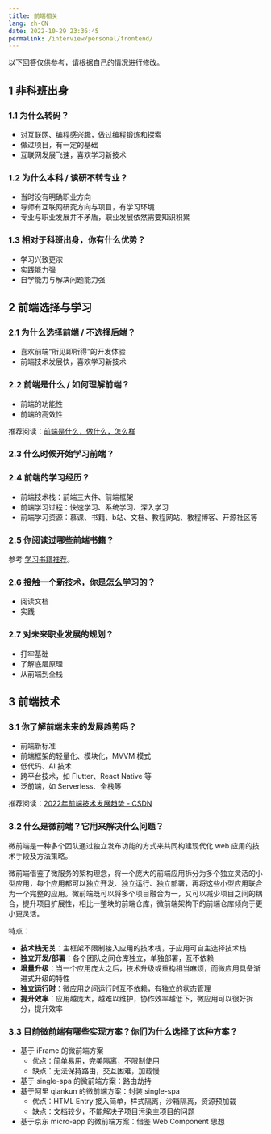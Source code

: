 ```yaml
---
title: 前端相关
lang: zh-CN
date: 2022-10-29 23:36:45
permalink: /interview/personal/frontend/
---
```


以下回答仅供参考，请根据自己的情况进行修改。

## 1 非科班出身

### 1.1 为什么转码？

- 对互联网、编程感兴趣，做过编程锻炼和探索
- 做过项目，有一定的基础
- 互联网发展飞速，喜欢学习新技术

### 1.2 为什么本科 / 读研不转专业？

- 当时没有明确职业方向
- 导师有互联网研究方向与项目，有学习环境
- 专业与职业发展并不矛盾，职业发展依然需要知识积累

### 1.3 相对于科班出身，你有什么优势？

- 学习兴致更浓
- 实践能力强
- 自学能力与解决问题能力强

## 2 前端选择与学习

### 2.1 为什么选择前端 / 不选择后端？

- 喜欢前端“所见即所得”的开发体验
- 前端技术发展快，喜欢学习新技术

### 2.2 前端是什么 / 如何理解前端？

- 前端的功能性
- 前端的高效性

推荐阅读：[前端是什么，做什么，怎么样](/resources/read/what-is-frontend/)

### 2.3 什么时候开始学习前端？

### 2.4 前端的学习经历？

- 前端技术栈：前端三大件、前端框架
- 前端学习过程：快速学习、系统学习、深入学习
- 前端学习资源：慕课、书籍、b站、文档、教程网站、教程博客、开源社区等

### 2.5 你阅读过哪些前端书籍？

参考 [学习书籍推荐](/resources/books/)。

### 2.6 接触一个新技术，你是怎么学习的？

- 阅读文档
- 实践

### 2.7 对未来职业发展的规划？

- 打牢基础
- 了解底层原理
- 从前端到全栈

## 3 前端技术

### 3.1 你了解前端未来的发展趋势吗？

- 前端新标准
- 前端框架的轻量化、模块化，MVVM 模式
- 低代码、AI 技术
- 跨平台技术，如 Flutter、React Native 等
- 泛前端，如 Serverless、全栈等

推荐阅读：[2022年前端技术发展趋势 - CSDN](https://blog.csdn.net/m0_66557301/article/details/126070237)

### 3.2 什么是微前端？它用来解决什么问题？

微前端是一种多个团队通过独立发布功能的方式来共同构建现代化 web 应用的技术手段及方法策略。

微前端借鉴了微服务的架构理念，将一个庞大的前端应用拆分为多个独立灵活的小型应用，每个应用都可以独立开发、独立运行、独立部署，再将这些小型应用联合为一个完整的应用。微前端既可以将多个项目融合为一，又可以减少项目之间的耦合，提升项目扩展性，相比一整块的前端仓库，微前端架构下的前端仓库倾向于更小更灵活。

特点：

- **技术栈无关**：主框架不限制接入应用的技术栈，子应用可自主选择技术栈
- **独立开发/部署**：各个团队之间仓库独立，单独部署，互不依赖
- **增量升级**：当一个应用庞大之后，技术升级或重构相当麻烦，而微应用具备渐进式升级的特性
- **独立运行时**：微应用之间运行时互不依赖，有独立的状态管理
- **提升效率**：应用越庞大，越难以维护，协作效率越低下，微应用可以很好拆分，提升效率

### 3.3 目前微前端有哪些实现方案？你们为什么选择了这种方案？

- 基于 iFrame 的微前端方案
  - 优点：简单易用，完美隔离，不限制使用
  - 缺点：无法保持路由，交互困难，加载慢
- 基于 single-spa 的微前端方案：路由劫持
- 基于阿里 qiankun 的微前端方案：封装 single-spa
  - 优点：HTML Entry 接入简单，样式隔离，沙箱隔离，资源预加载
  - 缺点：文档较少，不能解决子项目污染主项目的问题
- 基于京东 micro-app 的微前端方案：借鉴 Web Component 思想
